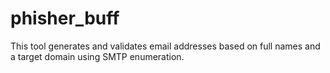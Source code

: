 # phisher_buff
This tool generates and validates email addresses based on full names and a target domain using SMTP enumeration.
